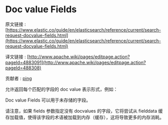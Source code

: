# Doc value Fields

原文链接 : [https://www.elastic.co/guide/en/elasticsearch/reference/current/search-request-docvalue-fields.html](https://www.elastic.co/guide/en/elasticsearch/reference/current/search-request-docvalue-fields.html)

译文链接 : [http://www.apache.wiki/pages/editpage.action?pageId=4883091](http://www.apache.wiki/pages/editpage.action?pageId=488308)

贡献者 : [ping](/display/~wangyangting)

允许返回每个匹配的字段的 doc value 表示形式，例如：

Doc value Fields 可以用于未存储的字段。

请注意，如果 fields 参数指定没有 docvalues 的字段，它将尝试从 fielddata 缓存加载值，使得该字段的术语被加载到内存（缓存），这将导致更多的内存消耗。
